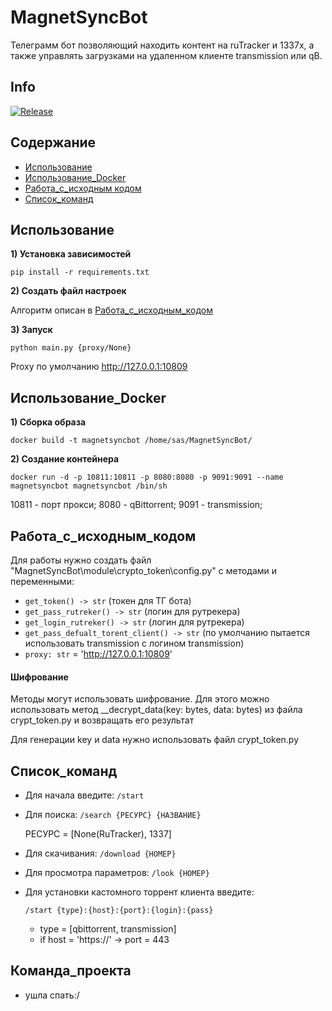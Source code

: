 # MagnetSyncBot
Телеграмм бот позволяющий находить контент на ruTracker и 1337x, а также управлять загрузками на удаленном клиенте transmission или qB.

## Info
[![Release](https://img.shields.io/github/v/release/Bobla-2/MagnetSyncBot?releases)](https://github.com/Bobla-2/MagnetSyncBot/releases/latest)

## Содержание
- [Использование](#Использование)
- [Использование_Docker](#Использование_Docker)
- [Работа_с_исходным кодом](#Работа_с_исходным_кодом)
- [Список_команд](#Список_команд)

## Использование

**1) Установка зависимостей**
```
pip install -r requirements.txt
```
**2) Создать файл настроек**

Алгоритм описан в [Работа_с_исходным_кодом](#Работа_с_исходным_кодом)

**3) Запуск**
```
python main.py {proxy/None}
```
Proxy по умолчанию http://127.0.0.1:10809 

## Использование_Docker
**1) Сборка образа** 
```
docker build -t magnetsyncbot /home/sas/MagnetSyncBot/
```
**2) Создание контейнера**
```
docker run -d -p 10811:10811 -p 8080:8080 -p 9091:9091 --name magnetsyncbot magnetsyncbot /bin/sh
```
10811 - порт прокси;
8080 - qBittorrent;
9091 - transmission;


## Работа_с_исходным_кодом
Для работы нужно создать файл "MagnetSyncBot\module\crypto_token\config.py" с методами и переменными:
- `get_token() -> str` (токен для ТГ бота)
- `get_pass_rutreker() -> str` (логин для рутрекера)
- `get_login_rutreker() -> str` (логин для рутрекера)
- `get_pass_defualt_torent_client() -> str` (по умолчанию пытается использовать transmission с логином transmission)
- `proxy: str` = 'http://127.0.0.1:10809'

#### Шифрование

Методы могут использовать шифрование. Для этого можно использовать метод __decrypt_data(key: bytes, data: bytes) из файла crypt_token.py и возвращать его результат

Для генерации key и data нужно использовать файл crypt_token.py

## Список_команд
 - Для начала введите: `/start`
 - Для поиска: `/search {РЕСУРС} {НАЗВАНИЕ}`

   РЕСУРС = [None(RuTracker), 1337]
 - Для скачивания: `/download {НОМЕР}`
 - Для просмотра параметров: `/look {НОМЕР}`
 - Для установки кастомного торрент клиента введите:

   `/start {type}:{host}:{port}:{login}:{pass}`
   - type = [qbittorrent, transmission]
   - if host = 'https://' -> port = 443


## Команда_проекта
 - ушла спать:/

